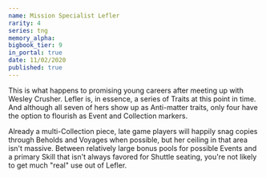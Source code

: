 ```yaml
---
name: Mission Specialist Lefler
rarity: 4
series: tng
memory_alpha:
bigbook_tier: 9
in_portal: true
date: 11/02/2020
published: true
---
```


This is what happens to promising young careers after meeting up with Wesley Crusher. Lefler is, in essence, a series of Traits at this point in time. And although all seven of hers show up as Anti-matter traits, only four have the option to flourish as Event and Collection markers.

Already a multi-Collection piece, late game players will happily snag copies through Beholds and Voyages when possible, but her ceiling in that area isn't massive. Between relatively large bonus pools for possible Events and a primary Skill that isn't always favored for Shuttle seating, you're not likely to get much "real" use out of Lefler.
